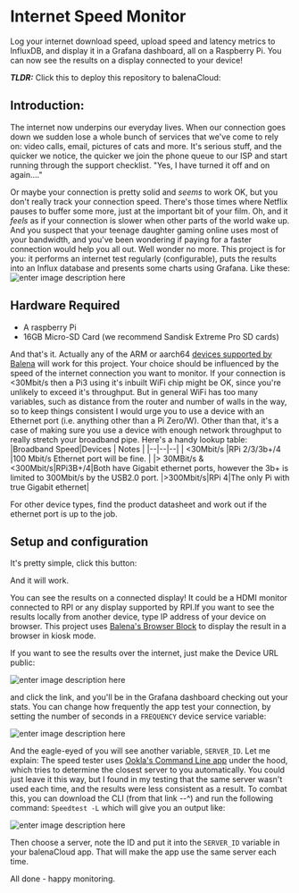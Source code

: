 # Internet Speed Monitor
Log your internet download speed, upload speed and latency metrics to InfluxDB, and display it in a Grafana dashboard, all on a Raspberry Pi.
You can now see the results on a display connected to your device!

***TLDR:***
Click this to deploy this repository to balenaCloud:


## Introduction:
The internet now underpins our everyday lives. When our connection goes down we sudden lose a whole bunch of services that we've come to rely on: video calls, email, pictures of cats and more. It's serious stuff, and the quicker we notice, the quicker we join the phone queue to our ISP and start running through the support checklist. "Yes, I have turned it off and on again...."

Or maybe your connection is pretty solid and *seems* to work OK, but you don't really track your connection speed. There's those times where Netflix pauses to buffer some more, just at the important bit of your film. Oh, and it  *feels* as if your connection is slower when other parts of the world wake up. And you suspect that your teenage daughter gaming online uses most of your bandwidth, and you've been wondering if paying for a faster connection would help you all out.
Well wonder no more. This project is for you: it performs an internet test regularly (configurable), puts the results into an Influx database and presents some charts using Grafana. Like these:
![enter image description here](https://i.ibb.co/5knsK8h/internetspeedtest.png)

## Hardware Required
* A raspberry Pi
* 16GB Micro-SD Card (we recommend Sandisk Extreme Pro SD cards)

And that's it.
Actually any of the ARM or aarch64 [devices supported by Balena](https://www.balena.io/os/docs/supported-boards/) will work for this project. Your choice should be influenced by the speed of the internet connection you want to monitor. If your connection is <30Mbit/s then a Pi3 using it's inbuilt WiFi chip might be OK, since you're unlikely to exceed it's throughput. But in general WiFi has too many variables, such as distance from the router and number of walls in the way, so to keep things consistent I would urge you to use a device with an Ethernet port (i.e. anything other than a Pi Zero/W).
Other than that, it's a case of making sure you use a device with enough network throughput to really stretch your broadband pipe. Here's a handy lookup table:
|Broadband Speed|Devices  |  Notes |
|--|--|--|
| <30Mbit/s |RPi 2/3/3b+/4  |100 Mbit/s Ethernet port will be fine.   |
|> 30MBit/s & <300Mbit/s|RPi3B+/4|Both have Gigabit ethernet ports, however the 3b+ is limited to 300Mbit/s by the USB2.0 port.
|>300Mbit/s|RPi 4|The only Pi with true Gigabit ethernet|

For other device types, find the product datasheet and work out if the ethernet port is up to the job.

## Setup and configuration
 It's pretty simple, click this button:

And it will work. 

You can see the results on a connected display! It could be a HDMI monitor connected to RPI or any display supported by 
RPI.If you want to see the results locally from another device, type IP address of your device on browser.
This project uses [Balena's Browser Block](https://github.com/balenablocks/browser) to display the result in a browser
in kiosk mode.

If you want to see the results over the internet, just make the Device URL public:

![enter image description here](https://i.ibb.co/vZbMzT1/public-URL.jpg)

and click the link, and you'll be in the Grafana dashboard checking out your stats.
You can change how frequently the app test your connection, by setting the number of seconds in a `FREQUENCY` device service variable:

![enter image description here](https://i.ibb.co/ym20vC8/config.jpg)

And the eagle-eyed of you will see another variable, `SERVER_ID`. Let me explain:
The speed tester uses [Ookla's Command Line app](https://www.speedtest.net/apps/cli) under the hood, which tries to determine the closest server to you automatically. You could just leave it this way, but I found in my testing that the same server wasn't used each time, and the results were less consistent as a result. To combat this, you can download the CLI (from that link --^) and run the following command:
`Speedtest -L` which will give you an output like:

![enter image description here](https://i.ibb.co/CnCtnSD/servers.jpg)

Then choose a server, note the ID and put it into the `SERVER_ID` variable in your balenaCloud app. That will make the app use the same server each time.

All done - happy monitoring.
